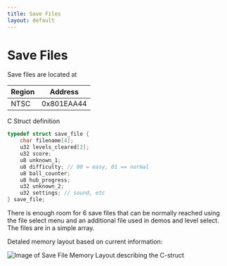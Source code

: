 ```yaml
---
title: Save Files
layout: default
---
```


# Save Files

Save files are located at

|Region|Address|
|---|---|
|NTSC|0x801EAA44|

C Struct definition

```c
typedef struct save_file {
    char filename[4];
    u32 levels_cleared[2];
    u32 score;
    u8 unknown_1;
    u8 difficulty; // 00 = easy, 01 == normal
    u8 ball_counter;
    u8 hub_progress;
    u32 unknown_2;
    u32 settings; // sound, etc
} save_file;
```

There is enough room for 6 save files that can be normally reached using the file select menu
and an additional file used in demos and level select.
The files are in a simple array.

Detaled memory layout based on current information:

![Image of Save File Memory Layout describing the C-struct](/assets/glover_save_file.png)
